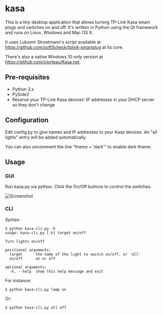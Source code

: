 # kasa

This is a tiny desktop application that allows turning TP-Link Kasa smart plugs and switches on and off. It's written in Python using the Qt framework and runs on Linux, Windows and Mac OS X.

It uses Lubomir Stroetmann's script available at https://github.com/softScheck/tplink-smartplug at its core.

There's also a native Windows 10 only version at https://github.com/clorteau/Kasa.net.

## Pre-requisites

* Python 3.x
* PySide2
* Reserve your TP-Link Kasa devices' IP addresses in your DHCP server so they don't change

## Configuration

Edit config.py to give names and IP addresses to your Kasa devices. An "all lights" entry will be added automatically.

You can also uncomment the line "theme = 'dark'" to enable dark theme.

## Usage
### GUI

Run kasa.py via python. Click the On/Off buttons to control the switches.

![Screenshot](http://www.lorteau.fr/images/kasa.png)

### CLI

Syntax:
```
$ python kasa-cli.py -h
usage: kasa-cli.py [-h] target on/off

Turn lights on/off

positional arguments:
  target      the name of the light to switch on/off, or 'all'
  on/off      on or off

optional arguments:
  -h, --help  show this help message and exit
```

For instance:
```
$ python kasa-cli.py lamp on
```

Or:
```
$ python kasa-cli.py all off
```
